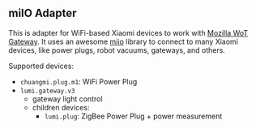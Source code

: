 miIO Adapter
------------

This is adapter for WiFi-based Xiaomi devices to work with [Mozilla WoT Gateway](https://iot.mozilla.org/). It uses an awesome [miio](https://github.com/aholstenson/miio) library to connect to many Xiaomi devices, like power plugs, robot vacuums, gateways, and others.

Supported devices:

- `chuangmi.plug.m1`: WiFi Power Plug
- `lumi.gateway.v3`
  - gateway light control
  - children devices:
    - `lumi.plug`: ZigBee Power Plug + power measurement
